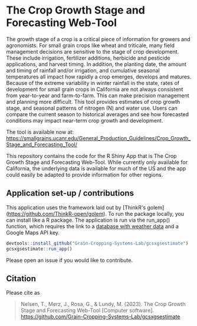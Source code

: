 # The Crop Growth Stage and Forecasting Web-Tool

The growth stage of a crop is a critical piece of information for growers and agronomists. For small grain crops like wheat and triticale, many field management decisions are sensitive to the stage of crop development. These include irrigation, fertilizer additions, herbicide and pesticide applications, and harvest timing. In addition, the planting date, the amount and timing of rainfall and/or irrigation, and cumulative seasonal temperatures all impact how rapidly a crop emerges, develops and matures. Because of the extreme variability in winter rainfall in the state, rates of development for small grain crops in California are not always consistent from year-to-year and farm-to-farm. This can make precision management and planning more difficult. This tool provides estimates of crop growth stage, and seasonal patterns of nitrogen (N) and water use. Users can compare the current season to historical averages and see how forecasted conditions may impact near-term crop growth and development.

The tool is available now at: https://smallgrains.ucanr.edu/General_Production_Guidelines/Crop_Growth_Stage_and_Forecasting_Tool/

This repository contains the code for the R Shiny App that is The Crop Growth Stage and Forecasting Web-Tool. While currently only available for California, the underlying data is available for much of the US and the app could easily be adapted to provide information for other regions.

## Application set-up / contributions 

This application uses the framework laid out by [ThinkR's golem] (https://github.com/ThinkR-open/golem). To run the package locally, you can install like a R package. The application is run via the run_app() function, which requires the link to a [database with weather data](https://github.com/Grain-Cropping-Systems-Lab/grain-variety-db/blob/main/schema/tables/prism.sql) and a Google Maps API key. 

```r
devtools::install_github("Grain-Cropping-Systems-Lab/gcsxgsestimate")
gcsxgsestimate::run_app()
```

Please open an issue if you would like to contribute. 

## Citation

Please cite as

> Nelsen, T., Merz, J., Rosa, G., & Lundy, M. (2023). The Crop Growth Stage and Forecasting Web-Tool [Computer software]. https://github.com/Grain-Cropping-Systems-Lab/gcsxgsestimate


